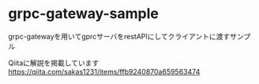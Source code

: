 # grpc-gateway-sample
grpc-gatewayを用いてgprcサーバをrestAPIにしてクライアントに渡すサンプル

Qiitaに解説を掲載しています
https://qiita.com/sakas1231/items/ffb9240870a659563474
